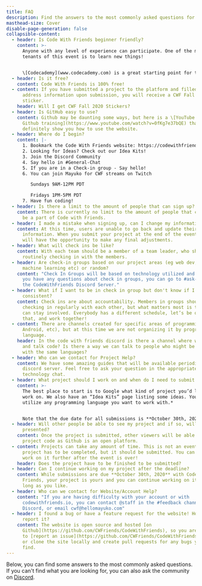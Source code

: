 ```yaml
---
title: FAQ
description: Find the answers to the most commonly asked questions for Code with Friends.
masthead-size: Cover
disable-page-generation: false
collapsible-content:
  - header: Is Code With Friends beginner friendly?
    content: >-
      Anyone with any level of experience can participate. One of the main
      tenants of this event is to learn new things!


      \[Codecademy](www.codecademy.com) is a great starting point for the super basics on a handful of languages for anyone starting from scratch!
  - header: Is it free?
    content: Code With Friends is 100% free!
  - content: If you have submitted a project to the platform and filled in the
      address information upon submission, you will receive a CWF Fall 2020
      sticker.
    header: Will I get CWF Fall 2020 Stickers?
  - header: Is GitHub easy to use?
    content: Github may be daunting some ways, but here is a \[YouTube video of
      Github training](https://www.youtube.com/watch?v=0fKg7e37bQE) that can
      definitely show you how to use the website.
  - header: Where do I begin?
    content: |-
      1. Bookmark the Code With Friends website: https://codewithfriends.io
      2. Looking for Ideas? Check out our Idea Kits!
      3. Join the Discord Community
      4. Say hello in #General-Chat
      5. If you are in a Check-in group - Say hello!
      6. You can join Mayuko for CWF streams on Twitch

         Sundays 9AM-12PM PDT

         Fridays 1PM-5PM PDT
      7. Have fun coding!
  - header: Is there a limit to the amount of people that can sign up?
    content: There is currently no limit to the amount of people that can sign up to
      be a part of Code with Friends.
  - header: I made a mistake when signing up, can I change my information?
    content: At this time, users are unable to go back and update their signup
      information. When you submit your project at the end of the event, you
      will have the opportunity to make any final adjustments.
  - header: What will check ins be like?
    content: With each team should be a member of a team leader, who should be
      routinely checking in with the members.
  - header: Are check-in groups based on our project areas (eg web dev, game dev,
      machine learning etc) or random?
    content: "Check In Groups will be based on technology utilized and Timezone. If
      you have any questions about check in groups, you can go to #ask-staff on
      the CodeWithFriends Discord Server."
  - header: What if I want to be in check in group but don't know if I can be
      consistent?
    content: Check ins are about accountability. Members in groups should be
      checking in regularly with each other, but what matters most is that you
      can stay involved. Everybody has a different schedule, let’s be open to
      that, and work together!
  - content: There are channels created for specific areas of programming (iOS,
      Android, etc), but at this time we are not organizing it by programming
      language.
    header: In the code with friends discord is there a channel where we can talk
      and talk code? Is there a way we can talk to people who might be familiar
      with the same languages?
  - header: Who can we contact for Project Help?
    content: We have some amazing guides that will be available periodically on the
      discord server. Feel free to ask your question in the appropriate
      technology chat.
  - header: What project should I work on and when do I need to submit my project?
    content: >-
      The best place to start is to Google what kind of project you’d like to
      work on. We also have an “Idea Kits” page listing some ideas. You can
      utilize any programming language you want to work with.*


      Note that the due date for all submissions is **October 30th, 2020.**
  - header: Will other people be able to see my project and if so, will it be
      presented?
    content: Once the project is submitted, other viewers will be able to see your
      project code as Github is an open platform.
  - content: Projects can take any amount of time. This is not an event in which a
      project has to be completed, but it should be submitted. You can always
      work on it further after the event is over!
    header: Does the project have to be finished to be submitted?
  - header: Can I continue working on my project after the deadline?
    content: While submissions are due **October 30th, 2020** with Code With
      Friends, your project is yours and you can continue working on it for as
      long as you like.
  - header: Who can we contact for Website/Account Help?
    content: "If you are having difficulty with your account or with
      codewithfriends.io, you can contact @staff in the #feedback channel on
      Discord, or email cwf@hellomayuko.com"
  - header: I found a bug or have a feature request for the website! How can I
      report it?
    content: The website is open source and hosted [on
      Github](https://github.com/CWFriends/CodeWithFriends), so you are welcome
      to [report an issue](https://github.com/CWFriends/CodeWithFriends/issues)
      or clone the site locally and create pull requests for any bugs you may
      find.
---
```

Below, you can find some answers to the most commonly asked questions. If you can't find what you are looking for, you can also ask the community on [Discord](https://discord.gg/z4dJKUd).
